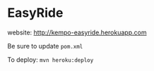 # EasyRide
website: http://kempo-easyride.herokuapp.com

Be sure to update `pom.xml`

To deploy: `mvn heroku:deploy`